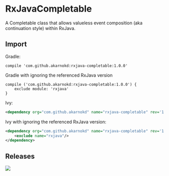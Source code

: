 RxJavaCompletable
==============

A Completable class that allows valueless event composition (aka continuation style) within RxJava.

Import
------

Gradle:

```
compile 'com.github.akarnokd:rxjava-completable:1.0.0'
```

Gradle with ignoring the referenced RxJava version

```
compile ('com.github.akarnokd:rxjava-completable:1.0.0') {
    exclude module: 'rxjava'
}
```

Ivy:

```xml
<dependency org="com.github.akarnokd" name="rxjava-completable" rev='1.0.0'/>
```

Ivy with ignoring the referenced RxJava version:

```xml
<dependency org="com.github.akarnokd" name="rxjava-completable" rev='1.0.0'>
    <exclude name="rxjava"/>
</dependency>
```

Releases
--------

<a href='https://travis-ci.org/akarnokd/RxJavaCompletable/builds'><img src='https://travis-ci.org/akarnokd/RxJavaCompletable.svg?branch=master'></a>
